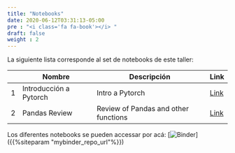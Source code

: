 ```yaml
---
title: "Notebooks"
date: 2020-06-12T03:31:13-05:00
pre : "<i class='fa fa-book'></i> "
draft: false
weight : 2
---
```


La siguiente lista corresponde al set de notebooks de este taller:



|   | Nombre                    | Descripción                          | Link                                                                                                                                        |
|---|---------------------------|--------------------------------------|---------------------------------------------------------------------------------------------------------------------------------------------|
| 1 | Introducción a Pytorch    | Intro a Pytorch                      | [Link](https://github.com/vcalderon2009/2020_06_CA_Astro_Data_Science_Workshop/blob/master/notebooks/00.00-main-introduction.ipynb)         |
| 2 | Pandas Review             | Review of Pandas and other functions | [Link](https://github.com/vcalderon2009/2020_06_CA_Astro_Data_Science_Workshop/blob/master/notebooks/01.00-pandas-review.ipynb)             |

Los diferentes notebooks se pueden accessar por acá:
[![Binder](https://mybinder.org/badge_logo.svg)]({{%siteparam "mybinder_repo_url"%}})

